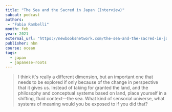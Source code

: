 ```yaml
---
title: "The Sea and the Sacred in Japan (Interview)"
subcat: podcast
authors:
 - "Fabio Rambelli"
month: feb
year: 2021
external_url: "https://newbooksnetwork.com/the-sea-and-the-sacred-in-japan"
publisher: nbn
course: ocean
tags:
  - japan
  - japanese-roots
---
```


> I think it's really a different dimension, but an important one that needs to be explored if only because of the change in perspective that it gives us. Instead of taking for granted the land, and the philosophy and conceptual systems based on land, place yourself in a shifting, fluid context—the sea. What kind of sensorial universe, what systems of meaning would you be exposed to if you did that?
